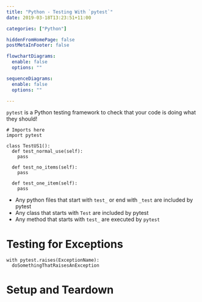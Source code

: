 ```yaml
---
title: "Python - Testing With `pytest`"
date: 2019-03-18T13:23:51+11:00

categories: ["Python"]

hiddenFromHomePage: false
postMetaInFooter: false

flowchartDiagrams:
  enable: false
  options: ""

sequenceDiagrams: 
  enable: false
  options: ""

---
```


`pytest` is a Python testing framework to check that your code is doing what they should!


```python3
# Imports here
import pytest

class TestUS1():
  def test_normal_use(self):
    pass
    
  def test_no_items(self):
    pass
    
  def test_one_item(self):
    pass
```

* Any python files that start with `test_` or end with `_test` are included by pytest
* Any class that starts with `Test` are included by pytest
* Any method that starts with `test_` are executed by `pytest`

# Testing for Exceptions
```python3
with pytest.raises(ExceptionName):
  doSomethingThatRaisesAnException
```

# Setup and Teardown
 